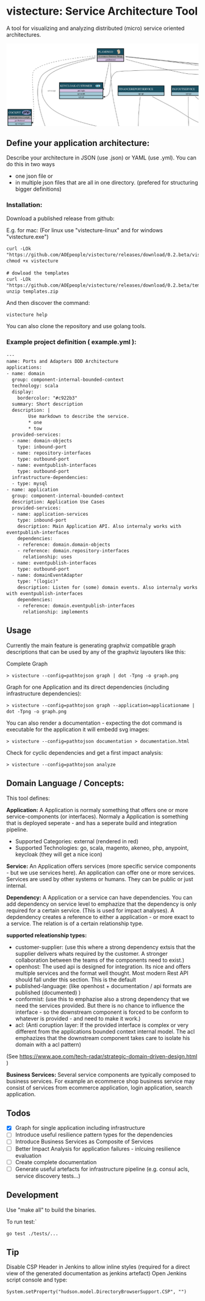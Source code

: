 # vistecture: Service Architecture Tool

A tool for visualizing and analyzing distributed (micro) service oriented architectures.

![Kiku](templates/example.jpg)

## Define your application architecture:

Describe your architecture in JSON (use .json) or YAML (use .yml). You can do this in two ways
- one json file or
- in multiple json files that are all in one directory. (prefered for structuring bigger definitions)

### Installation:

Download a published release from github:

E.g. for mac:
(For linux use "vistecture-linux" and for windows "vistecture.exe")

```
curl -LOk "https://github.com/AOEpeople/vistecture/releases/download/0.2.beta/vistecture"
chmod +x vistecture

# dowload the templates
curl -LOk "https://github.com/AOEpeople/vistecture/releases/download/0.2.beta/templates.zip"
unzip templates.zip

```


And then discover the command:

```
vistecture help
```

You can also clone the repository and use golang tools.


### Example project definition ( example.yml ):

```
---
name: Ports and Adapters DDD Architecture
applications:
- name: domain
  group: component-internal-bounded-context
  technology: scala
  display:
    bordercolor: "#c922b3"
  summary: Short description
  description: |
        Use markdown to describe the service.
        * one
        * tow
  provided-services:
  - name: domain-objects
    type: inbound-port
  - name: repository-interfaces
    type: outbound-port
  - name: eventpublish-interfaces
    type: outbound-port
  infrastructure-dependencies:
  - type: mysql
- name: application
  group: component-internal-bounded-context
  description: Application Use Cases
  provided-services:
  - name: application-services
    type: inbound-port
    description: Main Application API. Also internaly works with eventpublish-interfaces
    dependencies:
    - reference: domain.domain-objects
    - reference: domain.repository-interfaces
      relationship: uses
  - name: eventpublish-interfaces
    type: outbound-port
  - name: domainEventAdapter
    type: "(logic)"
    description: Listen for (some) domain events. Also internaly works with eventpublish-interfaces
    dependencies:
    - reference: domain.eventpublish-interfaces
      relationship: implements

```


## Usage

Currently the main feature is generating graphviz compatible graph descriptions that can be used by any of the graphviz layouters like this:

Complete Graph
```
> vistecture --config=pathtojson graph | dot -Tpng -o graph.png
```

Graph for one Application and its direct dependencies (including infrastructure dependencies):
```
> vistecture --config=pathtojson graph --application=applicationame | dot -Tpng -o graph.png
```

You can also render a documentation - expecting the dot command is executable for the application it will embedd svg images:

```
> vistecture --config=pathtojson documentation > documentation.html
```

Check for cyclic dependencies and get a first impact analysis:

```
> vistecture --config=pathtojson analyze
```

## Domain Language / Concepts:

This tool defines:

**Application:**
A Application is normaly something that offers one or more service-components (or interfaces).
Normaly a Application is something that is deployed seperate - and has a seperate build and integration pipeline.

- Supported Categories: external (rendered in red)
- Supported Technologies: go, scala, magento, akeneo, php, anypoint, keycloak (they will get a nice icon)

**Service:**
An Application offers services (more specific service components - but we use services here).
An application can offer one or more services.
Services are used by other systems or humans. They can be public or just internal.

**Dependency:**
A Application or a service can have dependencies. You can add dependency on service level to emphazize that the dependency is only required for a certain service.
(This is used for impact analyses).
A depdendency creates a reference to either a application - or more exact to a service. The relation is of a certain relationship type.

**supported releationship types:**
- customer-supplier: (use this where a strong dependency extsis that the supplier delivers whats required by the customer. A stronger collaboration between the teams of the components need to exist.)
- openhost: The used api is designed for integration. Its nice and offers multiple services and the format well thought. Most modern Rest API should fall under this section. This is the default
- published-language:  (like openhost + documentation / api formats are published (documented) )
- conformist: (use this to emphazise also a strong dependency that we need the services provided. But there is no chance to influence the interface - so the downstream component is forced to be conform to whatever is provided - and need to make it work.)
- acl: (Anti coruption layer: If the provided interface is complex or very different from the applications bounded context internal model. The acl emphazizes that the downstream component takes care to isolate his domain with a acl pattern)

(See https://www.aoe.com/tech-radar/strategic-domain-driven-design.html )

**Business Services:**
Several service components are typically composed to business services.
For example an ecommerce shop business service may consist of services from  ecommerce application, login application, search application.


## Todos

-  [X] Graph for single application including infrastructure
-  [ ] Introduce useful resilience pattern types for the dependencies
-  [ ] Introduce Business Services as Composite of Services
-  [ ] Better Impact Analysis for application failures - inlcuing resilience evaluation
-  [ ] Create complete documentation
-  [ ] Generate useful artefacts for infrastructure pipeline (e.g. consul acls, service discovery tests...)

## Development

Use "make all" to build the binaries.

To run test:`

```
go test ./tests/...
```



## Tip

Disable CSP Header in Jenkins to allow inline styles (required for a direct view of the generated documentation as jenkins artefact)
Open Jenkins script console and type:

```
System.setProperty("hudson.model.DirectoryBrowserSupport.CSP", "")
```